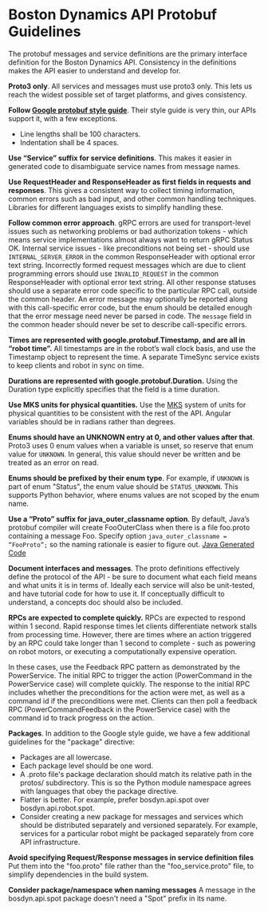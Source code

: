 <!--
Copyright (c) 2023 Boston Dynamics, Inc.  All rights reserved.

Downloading, reproducing, distributing or otherwise using the SDK Software
is subject to the terms and conditions of the Boston Dynamics Software
Development Kit License (20191101-BDSDK-SL).
-->

# Boston Dynamics API Protobuf Guidelines

The protobuf messages and service definitions are the primary interface definition for the Boston Dynamics API. Consistency in the definitions makes the API easier to understand and develop for.

**Proto3 only**. All services and messages must use proto3 only. This lets us reach the widest possible set of target platforms, and gives consistency.

**Follow [Google protobuf style guide](https://developers.google.com/protocol-buffers/docs/style)**. Their style guide is very thin, our APIs support it, with a few exceptions.

* Line lengths shall be 100 characters.
* Indentation shall be 4 spaces.

**Use “Service” suffix for service definitions**. This makes it easier in generated code to disambiguate service names from message names.

**Use RequestHeader and ResponseHeader as first fields in requests and responses**. This gives a consistent way to collect timing information, common errors such as bad input, and other common handling techniques. Libraries for different languages exists to simplify handling these.

**Follow common error approach**. gRPC errors are used for transport-level issues such as networking problems or bad authorization tokens - which means service implementations almost always want to return gRPC Status OK. Internal service issues - like preconditions not being set - should use `INTERNAL_SERVER_ERROR` in the common ResponseHeader with optional error text string. Incorrectly formed request messages which are due to client programming errors should use `INVALID_REQUEST` in the common ResponseHeader with optional error text string. All other response statuses should use a separate error code specific to the particular RPC call, outside the common header. An error message may optionally be reported along with this call-specific error code, but the enum should be detailed enough that the error message need never be parsed in code. The `message` field in the common header should never be set to describe call-specific errors.
 
**Times are represented with google.protobuf.Timestamp, and are all in “robot time”.** All timestamps are in the robot’s wall clock basis, and use the Timestamp object to represent the time. A separate TimeSync service exists to keep clients and robot in sync on time.

**Durations are represented with google.protobuf.Duration.** Using the Duration type explicitly specifies that the field is a time duration.

**Use MKS units for physical quantities.** Use the [MKS](http://scienceworld.wolfram.com/physics/MKS.html) system of units for physical quantities to be consistent with the rest of the API. Angular variables should be in radians rather than degrees.

**Enums should have an UNKNOWN entry at 0, and other values after that**. Proto3 uses 0 enum values when a variable is unset, so reserve that enum value for `UNKNOWN`. In general, this value should never be written and be treated as an error on read.

**Enums should be prefixed by their enum type**. For example, if `UNKNOWN` is part of enum "Status", the enum value should be `STATUS_UNKNOWN`. This supports Python behavior, where enums values are not scoped by the enum name.

**Use a “Proto” suffix for java_outer_classname option**. By default, Java’s protobuf compiler will create FooOuterClass when there is a file foo.proto containing a message Foo. Specify option `java_outer_classname = “FooProto”;` so the naming rationale is easier to figure out. [Java Generated Code](https://developers.google.com/protocol-buffers/docs/reference/java-generated#invocation)

**Document interfaces and messages**. The proto definitions effectively define the protocol of the API - be sure to document what each field means and what units it is in terms of. Ideally each service will also be unit-tested, and have tutorial code for how to use it. If conceptually difficult to understand, a concepts doc should also be included.

**RPCs are expected to complete quickly.** RPCs are expected to respond within 1 second. Rapid response times let clients differentiate network stalls from processing time. However, there are times where an action triggered by an RPC could take longer than 1 second to complete - such as powering on robot motors, or executing a computationally expensive operation.

In these cases, use the Feedback RPC pattern as demonstrated by the PowerService. The initial RPC to trigger the action (PowerCommand in the PowerService case) will complete quickly. The response to the initial RPC includes whether the preconditions for the action were met, as well as a command id if the preconditions were met. Clients can then poll a feedback RPC (PowerCommandFeedback in the PowerService case) with the command id to track progress on the action.

**Packages**. In addition to the Google style guide, we have a few additional guidelines for the "package" directive:

* Packages are all lowercase.
* Each package level should be one word.
* A .proto file's package declaration should match its relative path in the protos/ subdirectory. This is so the Python module namespace agrees with languages that obey the package directive.
* Flatter is better. For example, prefer bosdyn.api.spot over bosdyn.api.robot.spot.
* Consider creating a new package for messages and services which should be distributed separately and versioned separately. For example, services for a particular robot might be packaged separately from core API infrastructure.

**Avoid specifying Request/Response messages in service definition files** Put them into the "foo.proto" file rather than the "foo_service.proto" file, to simplify dependencies in the build system.

**Consider package/namespace when naming messages** A message in the bosdyn.api.spot package doesn't need a "Spot" prefix in its name.
